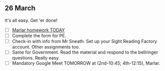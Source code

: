 ## 26 March

It's all easy. Get 'er done!

  * [ ] [Marlar homework TODAY](https://accounts.google.com/ServiceLogin?service=wise&passive=1209600&continue=https://docs.google.com/forms/u/1/d/e/1FAIpQLSebHKMTWOeGmeX6SzNIRwPBNsJyzOk2fZRD8s49uW5zlgeWLw/viewform?usp%3Dsend_form&followup=https://docs.google.com/forms/u/1/d/e/1FAIpQLSebHKMTWOeGmeX6SzNIRwPBNsJyzOk2fZRD8s49uW5zlgeWLw/viewform?usp%3Dsend_form&ltmpl=forms&authuser=1)
  * [ ] Complete the form for PE.
  * [ ] Check-in with info from Mr Sneath. Set up your Sight Reading Factory account. Other assignments too.
  * [ ] Same for Government. Read the material and respond to the bellringer questions. Really easy.
  * [ ] Mandatory Google Meet TOMORROW at (2nd-10:45; 4th-12:15), Marlar.
